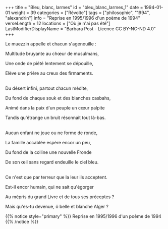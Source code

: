 +++
title = "Bleu, blanc, larmes"
id = "bleu_blanc_larmes_1"
date = 1994-01-01
weight = 39
categories = ["Révolte"]
tags = ["philosophie", "1994", "alexandrin"]
info = "Reprise en 1995/1996 d'un poème de 1994"
verseLength = 12
locations = ["Où je n'ai pas été"]
LastModifierDisplayName = "Barbara Post - Licence CC BY-NC-ND 4.0"
+++

Le muezzin appelle et chacun s'agenouille :

Multitude bruyante au chœur de musulmans,

Une onde de piété lentement se dépouille,

Elève une prière au creux des firmaments.

 \
Du désert infini, partout chacun médite,

Du fond de chaque souk et des blanches casbahs,

Animé dans la paix d'un peuple un cœur palpite

Tandis qu'étrange un bruit résonnait tout là-bas.

 \
Aucun enfant ne joue ou ne forme de ronde,

La famille accablée espère encor un peu,

Du fond de la colline une nouvelle Fronde

De son œil sans regard endeuille le ciel bleu.

 \
Ce n'est que par terreur que la leur ils acceptent.

Est-il encor humain, qui ne sait qu'égorger

Au mépris du grand Livre et de tous ses préceptes ?

Mais qu'es-tu devenue, ô belle et blanche Alger ?

{{% notice style="primary" %}}
Reprise en 1995/1996 d'un poème de 1994
{{% /notice %}}
